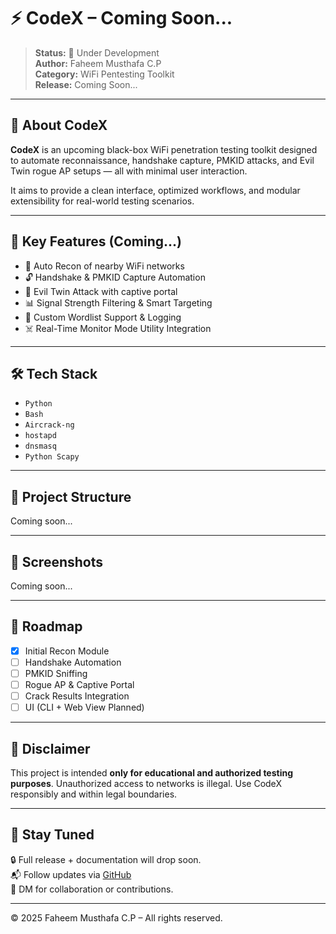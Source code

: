 # ⚡ CodeX – Coming Soon...

> **Status:** 🚧 Under Development  
> **Author:** Faheem Musthafa C.P  
> **Category:** WiFi Pentesting Toolkit  
> **Release:** Coming Soon...

---

## 🧠 About CodeX

**CodeX** is an upcoming black-box WiFi penetration testing toolkit designed to automate reconnaissance, handshake capture, PMKID attacks, and Evil Twin rogue AP setups — all with minimal user interaction.

It aims to provide a clean interface, optimized workflows, and modular extensibility for real-world testing scenarios.

---

## 🔐 Key Features (Coming...)

- 📡 Auto Recon of nearby WiFi networks  
- 🔓 Handshake & PMKID Capture Automation  
- 🧪 Evil Twin Attack with captive portal  
- 📊 Signal Strength Filtering & Smart Targeting  
- 🎯 Custom Wordlist Support & Logging  
- ☠️ Real-Time Monitor Mode Utility Integration  

---

## 🛠️ Tech Stack

- `Python`  
- `Bash`  
- `Aircrack-ng`  
- `hostapd`  
- `dnsmasq`  
- `Python Scapy`

---

## 📂 Project Structure

Coming soon...

---

## 🧪 Screenshots

Coming soon...

---

## 🧭 Roadmap

- [x] Initial Recon Module  
- [ ] Handshake Automation  
- [ ] PMKID Sniffing  
- [ ] Rogue AP & Captive Portal  
- [ ] Crack Results Integration  
- [ ] UI (CLI + Web View Planned)

---

## 🚨 Disclaimer

This project is intended **only for educational and authorized testing purposes**. Unauthorized access to networks is illegal. Use CodeX responsibly and within legal boundaries.

---

## 📢 Stay Tuned

🔒 Full release + documentation will drop soon.  
📬 Follow updates via [GitHub](https://github.com/Faheem-Musthafa/CodeX)  
💬 DM for collaboration or contributions.

---

© 2025 Faheem Musthafa C.P – All rights reserved.
